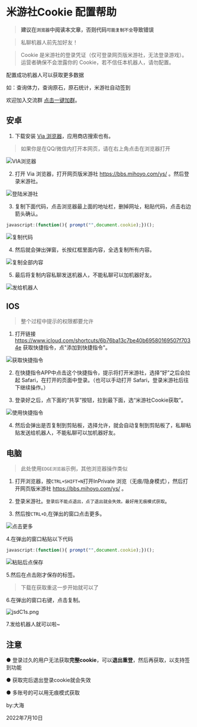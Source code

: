 # 米游社Cookie 配置帮助

>**建议在`浏览器`中阅读本文章，否则代码`可能复制不全`导致错误**

>私聊机器人前先加好友！

>Cookie 是米游社的登录凭证（仅可登录网页版米游社，无法登录游戏）。
运营者确保不会泄露你的 Cookie，若不信任本机器人，请勿配置。

配置成功机器人可以获取更多数据

如：查询体力，查询原石，原石统计，米游社自动签到

欢迎加入交流群 [点击一键加群](https://jq.qq.com/?k=fjSGhscz "自动跳转到QQ")。

## 安卓
1. 下载安装 [Via 浏览器](https://viayoo.com/zh-cn/)，应用商店搜索也有。

>如果你是在QQ/微信内打开本网页，请在右上角点击在浏览器打开

![VIA浏览器](https://s1.ax1x.com/2022/07/10/jsaX0f.png "VIA浏览器")

2. 打开 Via 浏览器，打开网页版米游社 https://bbs.mihoyo.com/ys/ 。然后登录米游社。

![登陆米游社](https://s1.ax1x.com/2022/07/10/jsaztg.png "登陆米游社")

3. 复制下面代码，点击浏览器最上面的地址栏，删掉网址，粘贴代码，点击右边箭头确认。

~~~ JavaScript
javascript:(function(){ prompt("",document.cookie);})();
~~~

![复制代码](https://s1.ax1x.com/2022/07/10/jsaj78.png "复制代码")

4. 然后就会弹出弹窗，长按红框里面内容，全选复制所有内容。

![复制全部内容](https://s1.ax1x.com/2022/07/10/jsd9pj.png "复制全部内容")

5. 最后将复制内容私聊发送机器人，不能私聊可以加机器好友。

![发给机器人](https://s1.ax1x.com/2022/07/10/jsdShQ.jpg "发给机器人")


## IOS
>整个过程中提示的权限都要允许

1. 打开链接 https://www.icloud.com/shortcuts/6b76ba13c7be40b69580169507f7034e 获取快捷指令，点"添加到快捷指令"。

![获取快捷指令](https://s1.ax1x.com/2022/07/10/jsdiXq.png "获取快捷指令")

2. 在快捷指令APP中点击这个快捷指令，提示将打开米游社，选择“好”之后会拉起 Safari，在打开的页面中登录。（也可以手动打开 Safari，登录米游社后往下继续操作。）

3. 登录好之后，点下面的“共享”按钮，拉到最下面，选“米游社Cookie获取”。

![使用快捷指令](https://s1.ax1x.com/2022/07/10/jsdPcn.png "使用快捷指令")

4. 然后会弹出是否复制到剪贴板，选择允许，就会自动复制到剪贴板了，私聊粘贴发送给机器人，不能私聊可以加机器好友。 


## 电脑
>此处使用`EDGE浏览器`示例，其他浏览器操作类似

1. 打开浏览器，按`CTRL+SHIFT+N`打开InPrivate 浏览（无痕/隐身模式），然后打开网页版米游社 https://bbs.mihoyo.com/ys/ 。

2. 登录米游社。`登录后不能点退出，点了退出就会失效。最好用无痕模式获取`。

3. 然后按`CTRL+D`,在弹出的窗口点击更多。


![点击更多](https://s1.ax1x.com/2022/07/10/jsaqXt.png "点击更多")

4.在弹出的窗口粘贴以下代码

~~~ JavaScript
javascript:(function(){ prompt("",document.cookie);})();
~~~

![粘贴后点保存](https://s1.ax1x.com/2022/07/10/jsdkn0.png "粘贴后点保存")

5.然后在点击刚才保存的标签。

>下载在获取重这一步开始就可以了

6.在弹出的窗口右键，点击复制。

![jsdC1s.png](https://s1.ax1x.com/2022/07/10/jsdC1s.png "右键点复制")

7.发给机器人就可以啦~

## 注意

● 登录过久的用户无法获取**完整cookie**，可以**退出重登**，然后再获取，以支持签到功能

● 获取完后退出登录cookie就会失效

● 多账号的可以用无痕模式获取

by:大海

2022年7月10日
